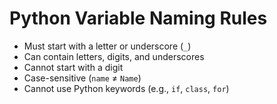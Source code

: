 # Python Variable Naming Rules

- Must start with a letter or underscore (`_`)
- Can contain letters, digits, and underscores
- Cannot start with a digit
- Case-sensitive (`name` ≠ `Name`)
- Cannot use Python keywords (e.g., `if`, `class`, `for`)
